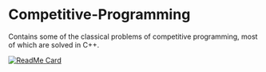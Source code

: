 # Competitive-Programming
Contains some of the classical problems of competitive programming, most of which are solved in C++.

[![ReadMe Card](https://github-readme-stats.vercel.app/api/pin/?username=ashutoshm1771&repo=Competitive-Programming&show_owner=true&theme=solarized_light)](https://github.com/anuraghazra/github-readme-stats)
